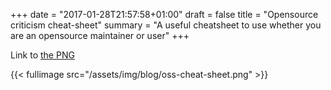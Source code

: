 +++
date = "2017-01-28T21:57:58+01:00"
draft = false
title = "Opensource criticism cheat-sheet"
summary = "A useful cheatsheet to use whether you are an opensource maintainer or user"
+++

Link to [the PNG](/assets/img/blog/oss-cheat-sheet.png)

{{< fullimage src="/assets/img/blog/oss-cheat-sheet.png" >}}
